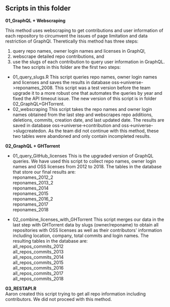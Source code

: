 ## Scripts in this folder
**01_GraphQL + Webscraping** 

This method uses webscraping to get contributions and user information of each repository to circumvent the issues of page limitation and data restriction of GraphQl. 
Theretically this method has three steps:
1) query repo names, owner login names and licenses in GraphQl,
2) webscrape detailed repo contributions, and
3) use the slugs of each contribution to query user information in GraphQL. The two scripts in this folder are the first two steps:
- 01_query_slugs.R
This script queries repo names, owner login names and licenses and saves the results in database oss->universe->reponames_2008. This script was a test version before the team upgrade it to a more robust one that automates the queries by year and fixed the API timeout issue. The new version of this script is in folder 02_GraphQL+GHTorrent.
- 02_webscraping
This script takes the repo names and owner login names obtained from the last step and webscrapes repo additions, deletions, commits, creation date, and last updated date. 
The results are saved in database oss->universe->contribution and oss->universe->slugcreatedon. As the team did not continue with this method, these two tables were abandoned and only contain incompleted results.

**02_GraphQL + GHTorrent**
- 01_query_GitHub_licenses
This is the upgraded version of GraphQL queries. We have used this script to collect repo names, owner login names and OSS licenses from 2012 to 2018. 
The tables in the database that store our final results are:  
reponames_2012_2  
reponames_2013_2  
reponames_2014  
reponames_2015  
reponames_2016_2  
reponames_2017  
reponames_2018  

- 02_combine_licenses_with_GHTorrent
This script merges our data in the last step with GHTorrent data by slugs (owner/reponame) to obtain all repositories with OSS licenses as well as their contributors' information including location, company, total commits and login names. The resulting tables in the database are:  
all_repos_commits_2012  
all_repos_commits_2013  
all_repos_commits_2014  
all_repos_commits_2015  
all_repos_commits_2016  
all_repos_commits_2017  
all_repos_commits_2018  

**03_RESTAPI.R**   
Aaron created this script trying to get all repo information including contributors. We did not proceed with this method. 

